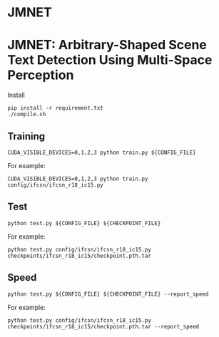 # JMNET
# JMNET: Arbitrary-Shaped Scene Text Detection Using Multi-Space Perception

Install
```shell script
pip install -r requirement.txt
./compile.sh
```

## Training
```shell script
CUDA_VISIBLE_DEVICES=0,1,2,3 python train.py ${CONFIG_FILE}
```
For example:
```shell script
CUDA_VISIBLE_DEVICES=0,1,2,3 python train.py config/ifcsn/ifcsn_r18_ic15.py
```

## Test
```
python test.py ${CONFIG_FILE} ${CHECKPOINT_FILE}
```
For example:
```shell script
python test.py config/ifcsn/ifcsn_r18_ic15.py checkpoints/ifcsn_r18_ic15/checkpoint.pth.tar
```

## Speed
```shell script
python test.py ${CONFIG_FILE} ${CHECKPOINT_FILE} --report_speed
```
For example:
```shell script
python test.py config/ifcsn/ifcsn_r18_ic15.py checkpoints/ifcsn_r18_ic15/checkpoint.pth.tar --report_speed
```
